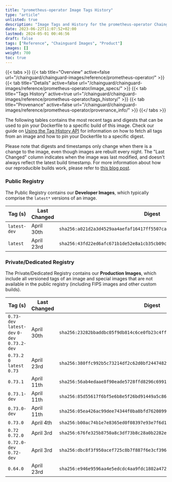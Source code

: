 ```yaml
---
title: "prometheus-operator Image Tags History"
type: "article"
unlisted: true
description: "Image Tags and History for the prometheus-operator Chainguard Image"
date: 2023-06-22T11:07:52+02:00
lastmod: 2024-05-01 00:46:56
draft: false
tags: ["Reference", "Chainguard Images", "Product"]
images: []
weight: 700
toc: true
---
```


{{< tabs >}}
{{< tab title="Overview" active=false url="/chainguard/chainguard-images/reference/prometheus-operator/" >}}
{{< tab title="Details" active=false url="/chainguard/chainguard-images/reference/prometheus-operator/image_specs/" >}}
{{< tab title="Tags History" active=true url="/chainguard/chainguard-images/reference/prometheus-operator/tags_history/" >}}
{{< tab title="Provenance" active=false url="/chainguard/chainguard-images/reference/prometheus-operator/provenance_info/" >}}
{{</ tabs >}}

The following tables contains the most recent tags and digests that can be used to pin your Dockerfile to a specific build of this image. Check our guide on [Using the Tag History API](/chainguard/chainguard-images/using-the-tag-history-api/) for information on how to fetch all tags from an image and how to pin your Dockerfile to a specific digest.

Please note that digests and timestamps only change when there is a change to the image, even though images are rebuilt every night. The "Last Changed" column indicates when the image was last modified, and doesn't always reflect the latest build timestamp. For more information about how our reproducible builds work, please refer to [this blog post](https://www.chainguard.dev/unchained/reproducing-chainguards-reproducible-image-builds).

### Public Registry
The Public Registry contains our **Developer Images**, which typically comprise the `latest*` versions of an image.

| Tag (s)       | Last Changed | Digest                                                                    |
|---------------|--------------|---------------------------------------------------------------------------|
|  `latest-dev` | April 30th   | `sha256:a021d2a3d4529aa4aefaf16417ff5507ca7d7b2056853a88a2f48b56446ff3cd` |
|  `latest`     | April 23rd   | `sha256:43fd22ed6afc671b1de52e8a1cb35cb09c35c4df7c497f47c5f3d315e9c4ea77` |


### Private/Dedicated Registry
The Private/Dedicated Registry contains our **Production Images**, which include all versioned tags of an image and special images that are not available in the public registry (including FIPS images and other custom builds).

| Tag (s)                                       | Last Changed | Digest                                                                    |
|-----------------------------------------------|--------------|---------------------------------------------------------------------------|
|  `0.73-dev` `latest-dev` `0-dev` `0.73.2-dev` | April 30th   | `sha256:23282bbaddbc05f9db814c6ce0fb23c4ff0bae34ebd27966ebb6307b251039e1` |
|  `0.73.2` `0` `latest` `0.73`                 | April 23rd   | `sha256:380ffc992b5c73214df2c62d0bf24474820efb35d1426f0f4d02fbb73fd399d8` |
|  `0.73.1`                                     | April 11th   | `sha256:56ab4edaae8f90eade5728ffd8296c69918aaae2c792708c65d08f462c9e83aa` |
|  `0.73.1-dev`                                 | April 11th   | `sha256:85d55617f6bf5e6b8e5f26bd91449a5c866a2ee04976631d7b37b59a3a8ad6e7` |
|  `0.73.0-dev`                                 | April 11th   | `sha256:05ea426ac99dee74344f0ba8bfd7620899a8e45f35e3d4930a459ae9a799e90f` |
|  `0.73.0`                                     | April 4th    | `sha256:b00ac74b1e7e8365ed0f08397e93e7f6d134c0945d0936447b731eb55abd37f6` |
|  `0.72` `0.72.0`                              | April 3rd    | `sha256:676fe325b8750a8c3df73b8c28a0b2282ec74c621d4799ccd6b1030528348d5c` |
|  `0.72.0-dev` `0.72-dev`                      | April 3rd    | `sha256:dbc8f3f950acef725c8b7f887f6e3cf3960b80f751e17b5d0fe15daf05e84531` |
|  `0.64.0`                                     | April 23rd   | `sha256:e946e9596aa4e5edcdc4aa9fdc1802a472eef0419084844303446c9c0db0fe23` |

